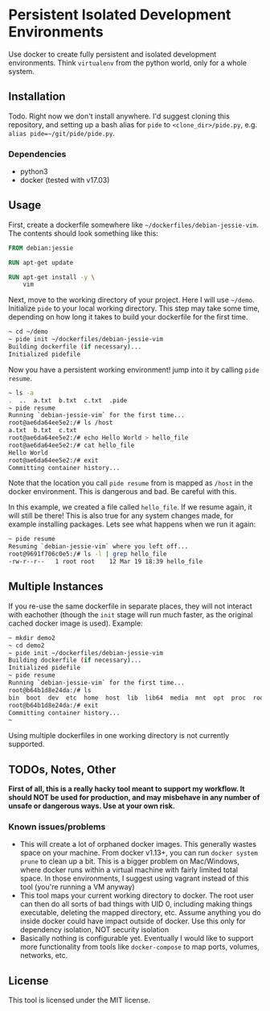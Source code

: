 # Persistent Isolated Development Environments

Use docker to create fully persistent and isolated development environments. Think `virtualenv` from the python world, only for a whole system.

## Installation

Todo. Right now we don't install anywhere. I'd suggest cloning this repository, and setting up a bash alias for `pide` to `<clone_dir>/pide.py`, e.g. `alias pide=~/git/pide/pide.py`.

### Dependencies

* python3
* docker (tested with v17.03)

## Usage

First, create a dockerfile somewhere like `~/dockerfiles/debian-jessie-vim`. The contents should look something like this:

```dockerfile
FROM debian:jessie

RUN apt-get update

RUN apt-get install -y \
    vim
```

Next, move to the working directory of your project. Here I will use `~/demo`. Initialize `pide` to your local working directory. This step may take some time, depending on how long it takes to build your dockerfile for the first time.

```bash
~ cd ~/demo
~ pide init ~/dockerfiles/debian-jessie-vim
Building dockerfile (if necessary)...
Initialized pidefile
```

Now you have a persistent working environment! jump into it by calling `pide resume`.

```bash
~ ls -a
.  ..  a.txt  b.txt  c.txt  .pide
~ pide resume
Running `debian-jessie-vim` for the first time...
root@ae6da64ee5e2:/# ls /host
a.txt  b.txt  c.txt
root@ae6da64ee5e2:/# echo Hello World > hello_file
root@ae6da64ee5e2:/# cat hello_file
Hello World
root@ae6da64ee5e2:/# exit
Committing container history...
```

Note that the location you call `pide resume` from is mapped as `/host` in the docker environment. This is dangerous and bad. Be careful with this.

In this example, we created a file called `hello_file`. If we resume again, it will still be there! This is also true for any system changes made, for example installing packages. Lets see what happens when we run it again:

```bash
~ pide resume
Resuming `debian-jessie-vim` where you left off...
root@9691f706c0e5:/# ls -l | grep hello_file
-rw-r--r--   1 root root    12 Mar 19 18:39 hello_file
```

## Multiple Instances

If you re-use the same dockerfile in separate places, they will not interact with eachother (though the `init` stage will run much faster, as the original cached docker image is used). Example:

```bash
~ mkdir demo2
~ cd demo2
~ pide init ~/dockerfiles/debian-jessie-vim
Building dockerfile (if necessary)...
Initialized pidefile
~ pide resume
Running `debian-jessie-vim` for the first time...
root@b64b1d8e24da:/# ls
bin  boot  dev  etc  home  host  lib  lib64  media  mnt  opt  proc  root  run  sbin  srv  sys  tmp  usr  var
root@b64b1d8e24da:/# exit
Committing container history...
~
```

Using multiple dockerfiles in one working directory is not currently supported.

## TODOs, Notes, Other

**First of all, this is a really hacky tool meant to support my workflow. It should NOT be used for production, and may misbehave in any number of unsafe or dangerous ways. Use at your own risk.**

### Known issues/problems

* This will create a lot of orphaned docker images. This generally wastes space on your machine. From docker v1.13+, you can run `docker system prune` to clean up a bit. This is a bigger problem on Mac/Windows, where docker runs within a virtual machine with fairly limited total space. In those environments, I suggest using vagrant instead of this tool (you're running a VM anyway)
* This tool maps your current working directory to docker. The root user can then do all sorts of bad things with UID 0, including making things executable, deleting the mapped directory, etc. Assume anything you do inside docker could have impact outside of docker. Use this only for dependency isolation, NOT security isolation
* Basically nothing is configurable yet. Eventually I would like to support more functionality from tools like `docker-compose` to map ports, volumes, networks, etc.

## License

This tool is licensed under the MIT license.